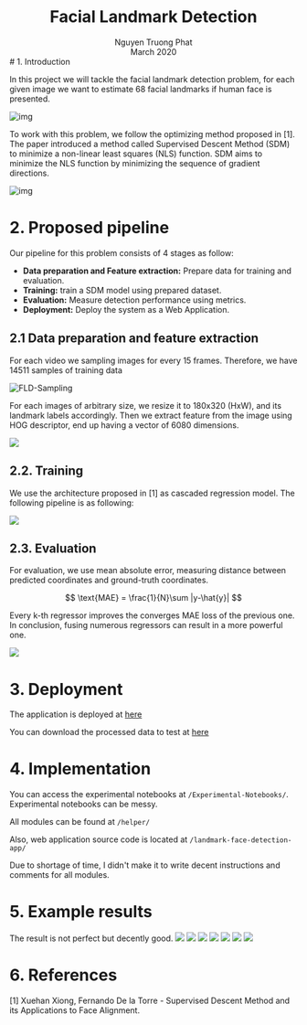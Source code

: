 <h1 style="text-align: center"> Facial Landmark Detection</h1>
<div style="text-align: center">Nguyen Truong Phat</div>
<div style="text-align: center">March 2020</div>
# 1. Introduction

In this project we will tackle the facial landmark detection problem, for each given image we want to estimate 68 facial landmarks if human face is presented.

![img](assets/FLD-intro.png)

To work with this problem, we follow the optimizing method proposed in [1].  The paper introduced a method called Supervised Descent Method (SDM) to minimize a non-linear least squares (NLS) function. SDM aims to minimize the NLS function by minimizing the sequence of gradient directions.

![img](assets/SDM-illustration.png)

# 2. Proposed pipeline

Our pipeline for this problem consists of 4 stages as follow:

- **Data preparation and Feature extraction:** Prepare data for training and evaluation.
- **Training:**  train a SDM model using prepared dataset.
- **Evaluation:** Measure detection performance using metrics.
- **Deployment:** Deploy the system as a Web Application.

## 2.1 Data preparation and feature extraction

For each video we sampling images for every 15 frames. Therefore, we have 14511 samples of training data

![FLD-Sampling](/home/phat-ngu/Downloads/FLD-Sampling.png)

For each images of arbitrary size, we resize it to 180x320 (HxW), and its landmark labels accordingly. Then we extract feature from the image using HOG descriptor, end up having a vector of 6080 dimensions.

![](assets/FLD-process.png)

## 2.2. Training

We use the architecture proposed in [1] as cascaded regression model. The following pipeline is as following:

![](assets/FLD-Training.png)

## 2.3. Evaluation

For evaluation, we use mean absolute error, measuring distance between predicted coordinates and ground-truth coordinates.



$$
\text{MAE} = \frac{1}{N}\sum |y-\hat{y}|
$$

Every k-th regressor improves the converges MAE loss of the previous one. In conclusion, fusing numerous regressors can result in a more powerful one.

![](assets/FLD-Visualize-loss.png)



# 3. Deployment

The application is deployed at [here]( http://www.fld.patrickphat.com/)

You can download the processed data to test at [here](https://drive.google.com/drive/folders/1H9ITdtWWfZ2yZhpwkV2VLYMQ3VQe6Tg_?usp=sharing)

# 4. Implementation

You can access the experimental notebooks at `/Experimental-Notebooks/`. Experimental notebooks can be messy.

All modules can be found at `/helper/`

Also, web application source code is located at `/landmark-face-detection-app/`

Due to shortage of time, I didn't make it to write decent instructions and comments for all modules.

# 5. Example results

The result is not perfect but decently good.
![](assets/result0.jpg)
![](assets/result1.jpg)
![](assets/result2.jpg)
![](assets/result3.jpg)
![](assets/result4.jpg)
![](assets/result5.jpg)
![](assets/result6.jpg)


# 6. References 

[1] Xuehan Xiong, Fernando De la Torre - Supervised Descent Method and its Applications to Face Alignment.